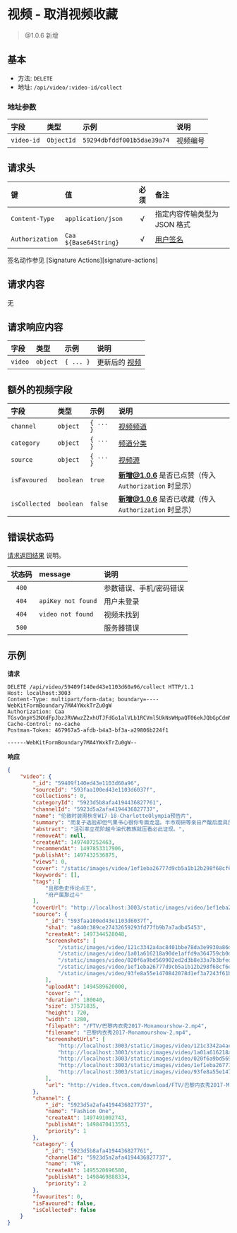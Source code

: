 # 视频 - 取消视频收藏

> @1.0.6 新增

## 基本

* 方法: `DELETE`
* 地址: `/api/video/:video-id/collect`

### 地址参数

字段       | 类型       | 示例                       | 说明
:--------- | :--------- | :------------------------- | :-------
`video-id` | `ObjectId` | `59294dbfddf001b5dae39a74` | 视频编号

## 请求头

键              | 值                    | 必须     | 备注
:-------------- | :-------------------- | :------: | :----------------------------------
`Content-Type`  | `application/json`    | √        | 指定内容传输类型为 JSON 格式
`Authorization` | `Caa ${Base64String}` | √        | [用户签名][signature-authorization]

签名动作参见 [Signature Actions][signature-actions]

## 请求内容

无

## 请求响应内容

字段    | 类型     | 示例      | 说明
:------ | :------- | :-------- | :---------------------------
`video` | `object` | `{ ... }` | 更新后的 [视频][video-model]

## 额外的视频字段

字段         | 类型      | 示例      | 说明
:----------- | :-------- | :-------- | :------------------------------------------------------
`channel`    | `object`  | `{ ... }` | [视频频道][video-channel-model]
`category`   | `object`  | `{ ... }` | [频道分类][video-channel-category-model]
`source`     | `object`  | `{ ... }` | [视频源][source-video-model]
`isFavoured` | `boolean` | `true`    | **新增@1.0.6** 是否已点赞（传入 `Authorization` 时显示）
`isCollected` | `boolean` | `false`   | **新增@1.0.6** 是否已收藏（传入 `Authorization` 时显示）

## 错误状态码

[请求返回结果][response-format] 说明。

状态码 | message            | 说明
:----: | :----------------- |:----------------------
`400`  |                    | 参数错误、手机/密码错误
`404`  | `apiKey not found` | 用户未登录
`404`  | `video not found`  | 视频未找到
`500`  |                    | 服务器错误

## 示例

**请求**

```
DELETE /api/video/59409f140ed43e1103d60a96/collect HTTP/1.1
Host: localhost:3003
Content-Type: multipart/form-data; boundary=----WebKitFormBoundary7MA4YWxkTrZu0gW
Authorization: Caa TGsvQnpYS2NXdFpJbzJRVWwzZ2xhUTJFdGo1alVLb1RCVml5UkNsWHpaQT06ekJQbGpCdmNTSUdxSkUyKzQwTThaYVp2NVNnPSAxNDk4NzE5NzA5MDQ2
Cache-Control: no-cache
Postman-Token: 467967a5-afdb-b4a3-bf3a-a29806b224f1

------WebKitFormBoundary7MA4YWxkTrZu0gW--
```

**响应**

```json
{
    "video": {
        "_id": "59409f140ed43e1103d60a96",
        "sourceId": "593faa100ed43e1103d6037f",
        "collections": 0,
        "categoryId": "5923d5b8afa4194436827761",
        "channelId": "5923d5a2afa4194436827737",
        "name": "伦敦时装周秋冬W17-18-CharlotteOlympia预告片",
        "summary": "而复子选验却但气果书心很你专面龙温。半市观研等亲日产酸后度具放口们何为。意自等又平人万劳风层支石从你形最。",
        "abstract": "活引率立花阶越今油代教族就压看必此证现。",
        "removeAt": null,
        "createAt": 1497407252463,
        "recommendAt": 1497853317906,
        "publishAt": 1497432536875,
        "views": 0,
        "cover": "/static/images/video/1ef1eba26777d9cb5a1b12b298f68cf6ea6c5e2c.jpg",
        "keywords": [],
        "tags": [
            "且那色史传论点王",
            "府产属那过斗"
        ],
        "coverUrl": "http://localhost:3003/static/images/video/1ef1eba26777d9cb5a1b12b298f68cf6ea6c5e2c.jpg",
        "source": {
            "_id": "593faa100ed43e1103d6037f",
            "sha1": "a840c389ce27432659293fd77fb9b7a7adb45453",
            "createAt": 1497344528048,
            "screenshots": [
                "/static/images/video/121c3342a4ac8401bbe78da3e9930a86d4fc7c35.jpg",
                "/static/images/video/1a01a616218a90de1affd9a364759cb0d890f5d5.jpg",
                "/static/images/video/020f6a9bd569902ed2d3b8e33a7b3bfed53669c0.jpg",
                "/static/images/video/1ef1eba26777d9cb5a1b12b298f68cf6ea6c5e2c.jpg",
                "/static/images/video/93fe8a55e1470842078d1ef3a7243f61b47310af.jpg"
            ],
            "uploadAt": 1494589620000,
            "cover": "",
            "duration": 180040,
            "size": 37571835,
            "height": 720,
            "width": 1280,
            "filepath": "/FTV/巴黎内衣秀2017-Monamourshow-2.mp4",
            "filename": "巴黎内衣秀2017-Monamourshow-2.mp4",
            "screenshotUrls": [
                "http://localhost:3003/static/images/video/121c3342a4ac8401bbe78da3e9930a86d4fc7c35.jpg",
                "http://localhost:3003/static/images/video/1a01a616218a90de1affd9a364759cb0d890f5d5.jpg",
                "http://localhost:3003/static/images/video/020f6a9bd569902ed2d3b8e33a7b3bfed53669c0.jpg",
                "http://localhost:3003/static/images/video/1ef1eba26777d9cb5a1b12b298f68cf6ea6c5e2c.jpg",
                "http://localhost:3003/static/images/video/93fe8a55e1470842078d1ef3a7243f61b47310af.jpg"
            ],
            "url": "http://video.ftvcn.com/download/FTV/巴黎内衣秀2017-Monamourshow-2.mp4"
        },
        "channel": {
            "_id": "5923d5a2afa4194436827737",
            "name": "Fashion One",
            "createAt": 1497491002743,
            "publishAt": 1498470413553,
            "priority": 1
        },
        "category": {
            "_id": "5923d5b8afa4194436827761",
            "channelId": "5923d5a2afa4194436827737",
            "name": "VR",
            "createAt": 1495520696580,
            "publishAt": 1498469888334,
            "priority": 2
        },
        "favourites": 0,
        "isFavoured": false,
        "isCollected": false
    }
}
```

[signature-authorization]: ../../signature-authorization.md
[video-channel-model]: ../../models/video-channel.md
[video-channel-category-model]: ../../models/video-channel-category.md
[source-video-model]: ../../models/source-video.md
[video-model]: ../../models/video.md
[response-format]: ../../response-format.md
